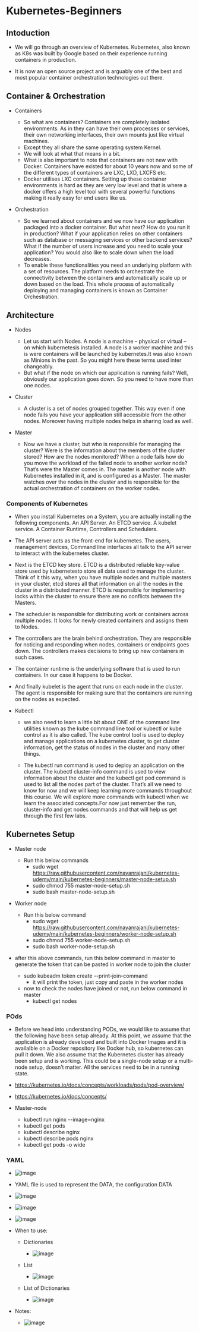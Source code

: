 # Kubernetes-Beginners

## Intoduction

- We will go through an overview of Kubernetes. Kubernetes, also known as K8s was built by Google based on their experience running containers in production.

- It is now an open source project and is arguably one of the best and most popular container orchestration technologies out there.

## Container & Orchestration

- Containers

  - So what are containers? Containers are completely isolated environments. As in they can have their own processes or services, their own networking interfaces, their own mounts just like virtual machines.
  - Except they all share the same operating system Kernel.
  - We will look at what that means in a bit.
  - What is also important to note that containers are not new with Docker. Containers have existed for about 10 years now and some of the different types of containers are LXC, LXD, LXCFS etc.
  - Docker utilises LXC containers. Setting up these container environments is hard as they are very low level and that is where a docker offers a high level tool with several powerful functions making it really easy for end users like us.

- Orchestration
  - So we learned about containers and we now have our application packaged into a docker container. But what next? How do you run it in production? What if your application relies on other containers such as database or messaging services or other backend services? What if the number of users increase and you need to scale your application? You would also like to scale down when the load decreases.
  - To enable these functionalities you need an underlying platform with a set of resources. The platform needs to orchestrate the connectivity between the containers and automatically scale up or down based on the load. This whole process of automatically deploying and managing containers is known as Container Orchestration.

## Architecture

- Nodes

  - Let us start with Nodes. A node is a machine – physical or virtual – on which kubernetesis installed. A node is a worker machine and this is were containers will be launched by kubernetes.It was also known as Minions in the past. So you might here these terms used inter changeably.
  - But what if the node on which our application is running fails? Well, obviously our application goes down. So you need to have more than one nodes.

- Cluster

  - A cluster is a set of nodes grouped together. This way even if one node fails you have your application still accessible from the other nodes. Moreover having multiple nodes helps in sharing load as well.

- Master
  - Now we have a cluster, but who is responsible for managing the cluster? Were is the information about the members of the cluster stored? How are the nodes monitored? When a node fails how do you move the workload of the failed node to another worker node? That’s were the Master comes in. The master is another node with Kubernetes installed in it, and is configured as a Master. The master watches over the nodes in the cluster and is responsible for the actual orchestration of containers on the worker nodes.

### Components of Kubernetes

- When you install Kubernetes on a System, you are actually installing the following components. An API Server. An ETCD service. A kubelet service. A Container Runtime, Controllers and Schedulers.

- The API server acts as the front-end for kubernetes. The users, management devices, Command line interfaces all talk to the API server to interact with the kubernetes cluster.

- Next is the ETCD key store. ETCD is a distributed reliable key-value store used by kubernetesto store all data used to manage the cluster. Think of it this way, when you have multiple nodes and multiple masters in your cluster, etcd stores all that information on all the nodes in the cluster in a distributed manner. ETCD is responsible for implementing locks within the cluster to ensure there are no conflicts between the Masters.

- The scheduler is responsible for distributing work or containers across multiple nodes. It looks for newly created containers and assigns them to Nodes.

- The controllers are the brain behind orchestration. They are responsible for noticing and responding when nodes, containers or endpoints goes down. The controllers makes decisions to bring up new containers in such cases.
- The container runtime is the underlying software that is used to run containers. In our case it happens to be Docker.
- And finally kubelet is the agent that runs on each node in the cluster. The agent is responsible for making sure that the containers are running on the nodes as expected.

- Kubectl

  - we also need to learn a little bit about ONE of the command line utilities known as the kube command line tool or kubectl or kube control as it is also called. The kube control tool is used to deploy and manage applications on a kubernetes cluster, to get cluster information, get the status of nodes in the cluster and many other things.

  - The kubectl run command is used to deploy an application on the cluster. The kubectl cluster-info command is used to view information about the cluster and the kubectl get pod command is used to list all the nodes part of the cluster. That’s all we need to know for now and we will keep learning more commands throughout this course. We will explore more commands with kubectl when we learn the associated concepts.For now just remember the run, cluster-info and get nodes commands and that will help us get through the first few labs.

## Kubernetes Setup

- Master node

  - Run this below commands
    - sudo wget https://raw.githubusercontent.com/nayanrajani/kubernetes-udemy/main/kubernetes-beginners/master-node-setup.sh
    - sudo chmod 755 master-node-setup.sh
    - sudo bash master-node-setup.sh

- Worker node

  - Run this below command
    - sudo wget https://raw.githubusercontent.com/nayanrajani/kubernetes-udemy/main/kubernetes-beginners/worker-node-setup.sh
    - sudo chmod 755 worker-node-setup.sh
    - sudo bash worker-node-setup.sh

- after this above commands, run this below command in master to generate the token that can be pasted in worker node to join the cluster
  - sudo kubeadm token create --print-join-command
    - it will print the token, just copy and paste in the worker nodes
  - now to check the nodes have joined or not, run below command in master
    - kubectl get nodes

### POds

- Before we head into understanding PODs, we would like to assume that the following have been setup already. At this point, we assume that the application is already developed and built into Docker Images and it is availalble on a Docker repository like Docker hub, so kubernetes can pull it down. We also assume that the Kubernetes cluster has already been setup and is working. This could be a single-node setup or a multi-node setup, doesn’t matter. All the services need to be in a running state.

- https://kubernetes.io/docs/concepts/workloads/pods/pod-overview/
- https://kubernetes.io/docs/concepts/

- Master-node
  - kubectl run nginx --image=nginx
  - kubectl get pods
  - kubectl describe nginx
  - kubectl describe pods nginx
  - kubectl get pods -o wide

### YAML

- ![image](https://user-images.githubusercontent.com/57224583/219025362-896bd1f4-3d43-4a3d-9f6b-5c2569148d96.png)

- YAML file is used to represent the DATA, the configuration DATA

- ![image](https://user-images.githubusercontent.com/57224583/219025991-c6dd7f31-7ce5-4aea-b79f-f44d3f601192.png)

- ![image](https://user-images.githubusercontent.com/57224583/219026343-ece6ccfc-3962-4d7a-b182-b1f0dc0bf316.png)

- ![image](https://user-images.githubusercontent.com/57224583/219026468-74fa76a3-b8ca-4330-8091-ce6182dd1964.png)

- When to use:

  - Dictionaries

    - ![image](https://user-images.githubusercontent.com/57224583/219026848-f1031c47-3509-414e-9a1f-fe7ebdbf049d.png)

  - List

    - ![image](https://user-images.githubusercontent.com/57224583/219027275-1757e7b2-92aa-4272-a498-533191d67115.png)

  - List of Dictionaries
    - ![image](https://user-images.githubusercontent.com/57224583/219027150-6094938e-5448-43f5-8a5c-b68412ac9fae.png)

- Notes:
  - ![image](https://user-images.githubusercontent.com/57224583/219027639-877c7151-20a4-4736-88cd-2d41339f780c.png)
